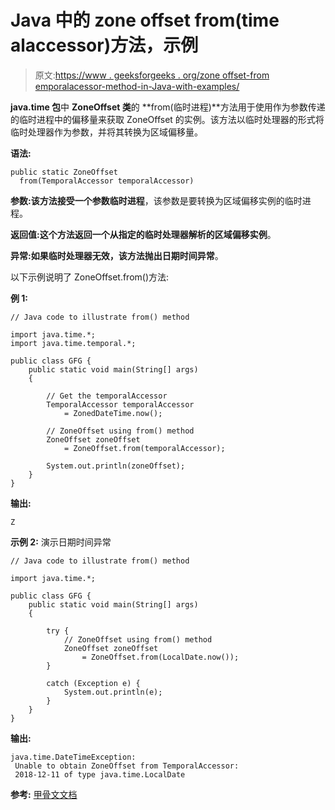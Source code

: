 # Java 中的 zone offset from(time alaccessor)方法，示例

> 原文:[https://www . geeksforgeeks . org/zone offset-from emporalacessor-method-in-Java-with-examples/](https://www.geeksforgeeks.org/zoneoffset-fromtemporalaccessor-method-in-java-with-examples/)

**java.time 包**中 **ZoneOffset 类**的 **from(临时进程)**方法用于使用作为参数传递的临时进程中的偏移量来获取 ZoneOffset 的实例。该方法以临时处理器的形式将临时处理器作为参数，并将其转换为区域偏移量。

**语法:**

```
public static ZoneOffset
  from(TemporalAccessor temporalAccessor)

```

**参数:**该方法接受一个参数**临时进程**，该参数是要转换为区域偏移实例的临时进程。

**返回值:**这个方法返回一个从指定的临时处理器解析的**区域偏移实例**。

**异常:**如果临时处理器无效，该方法抛出**日期时间异常**。

以下示例说明了 ZoneOffset.from()方法:

**例 1:**

```
// Java code to illustrate from() method

import java.time.*;
import java.time.temporal.*;

public class GFG {
    public static void main(String[] args)
    {

        // Get the temporalAccessor
        TemporalAccessor temporalAccessor
            = ZonedDateTime.now();

        // ZoneOffset using from() method
        ZoneOffset zoneOffset
            = ZoneOffset.from(temporalAccessor);

        System.out.println(zoneOffset);
    }
}
```

**输出:**

```
Z

```

**示例 2:** 演示日期时间异常

```
// Java code to illustrate from() method

import java.time.*;

public class GFG {
    public static void main(String[] args)
    {

        try {
            // ZoneOffset using from() method
            ZoneOffset zoneOffset
                = ZoneOffset.from(LocalDate.now());
        }

        catch (Exception e) {
            System.out.println(e);
        }
    }
}
```

**输出:**

```
java.time.DateTimeException:
 Unable to obtain ZoneOffset from TemporalAccessor:
 2018-12-11 of type java.time.LocalDate

```

**参考:** [甲骨文文档](https://docs.oracle.com/javase/9/docs/api/java/time/ZoneOffset.html#from-java.time.temporal.TemporalAccessor-)